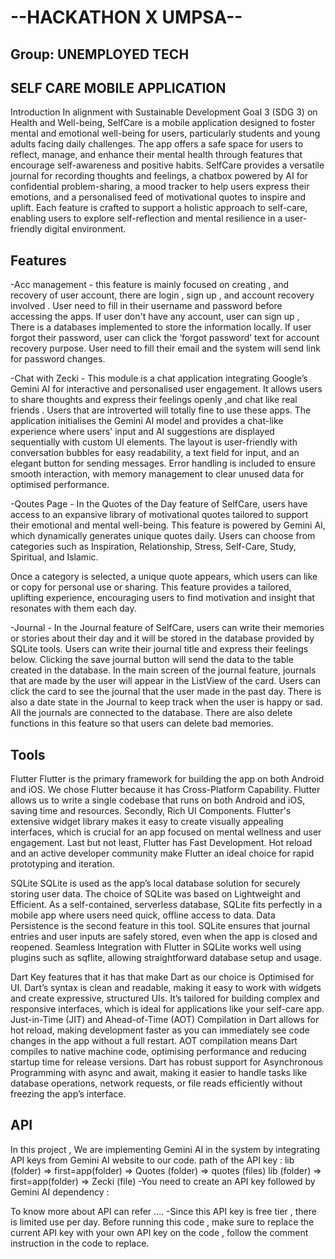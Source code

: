 # --HACKATHON X UMPSA--
## Group: UNEMPLOYED TECH
## SELF CARE MOBILE APPLICATION
Introduction In alignment with Sustainable Development Goal 3 (SDG 3) on Health and Well-being, SelfCare is a mobile application designed to foster mental and emotional well-being for users, particularly students and young adults facing daily challenges. The app offers a safe space for users to reflect, manage, and enhance their mental health through features that encourage self-awareness and positive habits. SelfCare provides a versatile journal for recording thoughts and feelings, a chatbox powered by AI for confidential problem-sharing, a mood tracker to help users express their emotions, and a personalised feed of motivational quotes to inspire and uplift. Each feature is crafted to support a holistic approach to self-care, enabling users to explore self-reflection and mental resilience in a user-friendly digital environment.

## Features
-Acc management - this feature is mainly focused on creating , and recovery of user account, there are login , sign up , and account recovery involved . User need to fill in their username and password before accessing the apps. If user don't have any account, user can sign up , There is a databases implemented to store the information locally. If user forgot their password, user can click the ‘forgot password’ text for account recovery purpose. User need to fill their email and the system will send link for password changes.

-Chat with Zecki - This module is a chat application integrating Google’s Gemini AI for interactive and personalised user engagement. It allows users to share thoughts and express their feelings openly ,and chat like real friends . Users that are introverted will totally fine to use these apps. The application initialises the Gemini AI model and provides a chat-like experience where users' input and AI suggestions are displayed sequentially with custom UI elements. The layout is user-friendly with conversation bubbles for easy readability, a text field for input, and an elegant button for sending messages. Error handling is included to ensure smooth interaction, with memory management to clear unused data for optimised performance.

-Qoutes Page - In the Quotes of the Day feature of SelfCare, users have access to an expansive library of motivational quotes tailored to support their emotional and mental well-being. This feature is powered by Gemini AI, which dynamically generates unique quotes daily. Users can choose from categories such as Inspiration, Relationship, Stress, Self-Care, Study, Spiritual, and Islamic.

Once a category is selected, a unique quote appears, which users can like or copy for personal use or sharing. This feature provides a tailored, uplifting experience, encouraging users to find motivation and insight that resonates with them each day.

-Journal - In the Journal feature of SelfCare, users can write their memories or stories about their day and it will be stored in the database provided by SQLite tools. Users can write their journal title and express their feelings below. Clicking the save journal button will send the data to the table created in the database. In the main screen of the journal feature, journals that are made by the user will appear in the ListView of the card. Users can click the card to see the journal that the user made in the past day. There is also a date state in the Journal to keep track when the user is happy or sad. All the journals are connected to the database. There are also delete functions in this feature so that users can delete bad memories.

## Tools
Flutter Flutter is the primary framework for building the app on both Android and iOS. We chose Flutter because it has Cross-Platform Capability. Flutter allows us to write a single codebase that runs on both Android and iOS, saving time and resources. Secondly, Rich UI Components. Flutter's extensive widget library makes it easy to create visually appealing interfaces, which is crucial for an app focused on mental wellness and user engagement. Last but not least, Flutter has Fast Development. Hot reload and an active developer community make Flutter an ideal choice for rapid prototyping and iteration.

SQLite SQLite is used as the app’s local database solution for securely storing user data. The choice of SQLite was based on Lightweight and Efficient. As a self-contained, serverless database, SQLite fits perfectly in a mobile app where users need quick, offline access to data. Data Persistence is the second feature in this tool. SQLite ensures that journal entries and user inputs are safely stored, even when the app is closed and reopened. Seamless Integration with Flutter in SQLite works well using plugins such as sqflite, allowing straightforward database setup and usage.

Dart
Key features that it has that make Dart as our choice is Optimised for UI. Dart’s syntax is clean and readable, making it easy to work with widgets and create expressive, structured UIs. It’s tailored for building complex and responsive interfaces, which is ideal for applications like your self-care app. Just-in-Time (JIT) and Ahead-of-Time (AOT) Compilation in Dart allows for hot reload, making development faster as you can immediately see code changes in the app without a full restart. AOT compilation means Dart compiles to native machine code, optimising performance and reducing startup time for release versions. Dart has robust support for Asynchronous Programming with async and await, making it easier to handle tasks like database operations, network requests, or file reads efficiently without freezing the app’s interface.

## API
In this project , We are implementing Gemini AI in the system by integrating API keys from Gemini AI website to our code. path of the API key : lib (folder) => first=app(folder) => Quotes (folder) => quotes (files) lib (folder) => first=app(folder) => Zecki (file) -You need to create an API key followed by Gemini AI dependency :

To know more about API can refer …. -Since this API key is free tier , there is limited use per day. Before running this code , make sure to replace the current API key with your own API key on the code , follow the comment instruction in the code to replace.

